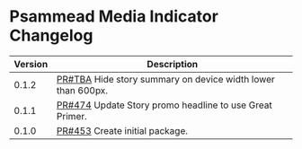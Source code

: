 # Psammead Media Indicator Changelog

<!-- prettier-ignore -->
| Version | Description |
| ------- | ----------- |
| 0.1.2   | [PR#TBA](https://github.com/BBC-News/psammead/pull/TBA) Hide story summary on device width lower than 600px. |
| 0.1.1   | [PR#474](https://github.com/BBC-News/psammead/pull/474) Update Story promo headline to use Great Primer. |
| 0.1.0   | [PR#453](https://github.com/BBC-News/psammead/pull/453) Create initial package. |
